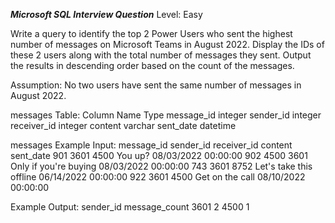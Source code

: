 ***Microsoft SQL Interview Question***
Level: Easy

Write a query to identify the top 2 Power Users who sent the highest number of messages on Microsoft Teams in August 2022. Display the IDs of these 2 users along with the total number of messages they sent. Output the results in descending order based on the count of the messages.

Assumption: No two users have sent the same number of messages in August 2022.

messages Table:
Column Name	     Type
message_id	     integer
sender_id	       integer
receiver_id	     integer
content	         varchar
sent_date	       datetime

messages Example Input:
message_id	    sender_id	         receiver_id	    content	                   sent_date
    901	          3601	              4500	        You up?	                   08/03/2022 00:00:00
    902	          4500	              3601	        Only if you're buying	     08/03/2022 00:00:00
    743	          3601	              8752	        Let's take this offline	   06/14/2022 00:00:00
    922	          3601	              4500	        Get on the call	           08/10/2022 00:00:00

Example Output:
sender_id	    message_count
   3601	            2
   4500	            1
